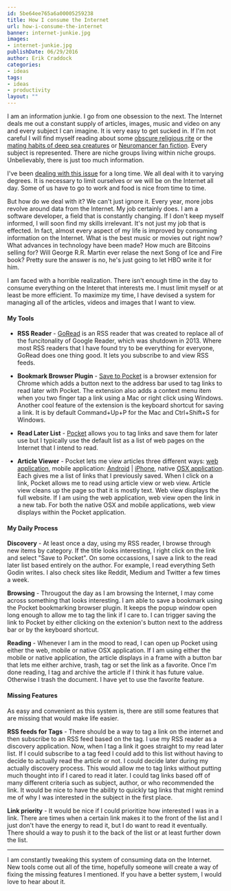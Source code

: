 ```yaml
---
id: 5be64ee765a6a00005259238
title: How I consume the Internet
url: how-i-consume-the-internet
banner: internet-junkie.jpg
images:
- internet-junkie.jpg
publishDate: 06/29/2016
author: Erik Craddock
categories:
- ideas
tags:
- ideas
- productivity
layout: ""
---
```

I am an information junkie. I go from one obsession to the next. The Internet deals me out a constant supply of articles, images, music and video on any and every subject I can imagine. It is very easy to get sucked in. If I'm not careful I will find myself reading about some [obscure religious rite](http://www.theapricity.com/forum/showthread.php?178939-8-Most-Bizarre-Religious-Rites) or the [mating habits of deep sea creatures](http://news.nationalgeographic.com/2016/06/seahorse-reproduction-behavior-conservation/) or [Neuromancer fan fiction](https://www.fanfiction.net/u/55503/Electric-Monk). Every subject is represented. There are niche groups living within niche groups. Unbelievably, there is just too much information. 

I've been [dealing with this issue](/2013/04/how-i-replaced-google-reader-with-pinboard/) for a long time. We all deal with it to varying degrees. It is necessary to limit ourselves or we will be on the Internet all day. Some of us have to go to work and food is nice from time to time. 

But how do we deal with it? We can't just ignore it. Every year, more jobs revolve around data from the Internet. My job certainly does. I am a software developer, a field that is constantly changing. If I don't keep myself informed, I will soon find my skills irrelevant. It's not just my job that is effected. In fact, almost every aspect of my life is improved by consuming information on the Internet. What is the best music or movies out right now? What advances in technology have been made? How much are Bitcoins selling for? Will George R.R. Martin ever relase the next Song of Ice and Fire book? Pretty sure the answer is no, he's just going to let HBO write it for him.
	

I am faced with a horrible realization. There isn't enough time in the day to consume everything on the Interet that interests me. I must limit myself or at least be more efficient. To maximize my time, I have devised a system for managing all of the articles, videos and images that I want to view. 

#### My Tools

* **RSS Reader** -
	[GoRead](https://www.goread.io/) is an RSS reader that was created to replace all of the funcitonality of Google Reader, which was shutdown in 2013. Where most RSS readers that I have found try to be everything for everyone, GoRead does one thing good. It lets you subscribe to and view RSS feeds.

* **Bookmark Browser Plugin** - 
	[Save to Pocket](https://chrome.google.com/webstore/detail/save-to-pocket/niloccemoadcdkdjlinkgdfekeahmflj) is a browser extension for Chrome which adds a button next to the address bar used to tag links to read later with Pocket. The extension also adds a context menu item when you two finger tap a link using a Mac or right click using Windows. Another cool feature of the extension is the keyboard shortcut for saving a link. It is by default Command+Up+P for the Mac and Ctrl+Shift+S for Windows.

* **Read Later List** - 
	[Pocket](https://getpocket.com) allows you to tag links and save them for later use but I typically use the default list as a list of web pages on the Internet that I intend to read. 

* **Article Viewer** - 
	Pocket lets me view articles three different ways: [web application](https://getpocket.com), mobile application: [Android](https://play.google.com/store/apps/details?id=com.ideashower.readitlater.pro&hl=en) | [iPhone](https://itunes.apple.com/app/read-it-later-pro/id309601447?mt=8), native [OSX application](https://itunes.apple.com/app/pocket/id568494494?ls=1&mt=12). Each gives me a list of links that I previously saved. When I click on a link, Pocket allows me to read using article view or web view. Article view cleans up the page so that it is mostly text. Web view displays the full website. If I am using the web application, web view open the link in a new tab. For both the native OSX and mobile applications, web view displays within the Pocket application.

#### My Daily Process
**Discovery** -
	At least once a day, using my RSS reader, I browse through new items by category. If the title looks interesting, I right click on the link and select "Save to Pocket". On some occassions, I save a link to the read later list based entirely on the author. For example, I read everything Seth Godin writes. I also check sites like Reddit, Medium and Twitter a few times a week.

**Browsing** -
	Througout the day as I am browsing the Internet, I may come across something that looks interesting. I am able to save a bookmark using the Pocket bookmarking browser plugin. It keeps the popup window open long enough to allow me to tag the link if I care to. I can trigger saving the link to Pocket by either clicking on the extenion's button next to the address bar or by the keyboard shortcut. 

**Reading** -
	Whenever I am in the mood to read, I can open up Pocket using either the web, mobile or native OSX application. If I am using either the mobile or native application, the article displays in a frame with a button bar that lets me either archive, trash, tag or set the link as a favorite. Once I'm done reading, I tag and archive the article if I think it has future value. Otherwise I trash the document. I have yet to use the favorite feature. 

#### Missing Features

As easy and convenient as this system is, there are still some features that are missing that would make life easier. 

**RSS feeds for Tags** -
There should be a way to tag a link on the internet and then subscribe to an RSS feed based on the tag. I use my RSS reader as a discovery application. Now, when I tag a link it goes straight to my read later list. If I could subscribe to a tag feed I could add to this list without having to decide to actually read the article or not. I could decide later during my actually discovery process. This would allow me to tag links without putting much thought into if I cared to read it later. I could tag links based off of many different criteria such as subject, author, or who recommended the link. It would be nice to have the ability to quickly tag links that might remind me of why I was interested in the subject in the first place. 

**Link priority** -
It would be nice if I could prioritize how interested I was in a link. There are times when a certain link makes it to the front of the list and I just don't have the energy to read it, but I do want to read it eventually. There should a way to push it to the back of the list or at least further down the list.

---

I am constantly tweaking this system of consuming data on the Internet. New tools come out all of the time, hopefully someone will create a way of fixing the missing features I mentioned. If you have a better system, I would love to hear about it.